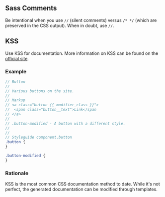 ## Sass Comments
Be intentional when you use `//` (silent comments) versus `/* */`
(which are preserved in the CSS output). When in doubt, use `//`.

## KSS
Use KSS for documentation. More information on KSS can be found on the
[official site](http://warpspire.com/kss/).

### Example

```scss
// Button
//
// Various buttons on the site.
//
// Markup
// <a class="button {{ modifier_class }}">
//  <span class="button__text">Link</span
// </a>
//
// .button-modified - A button with a different style.
//
//
// Styleguide component.button
.button {
}

.button-modified {
}
```

### Rationale
KSS is the most common CSS documentation method to date. While it's not perfect,
the generated documentation can be modified through templates.

